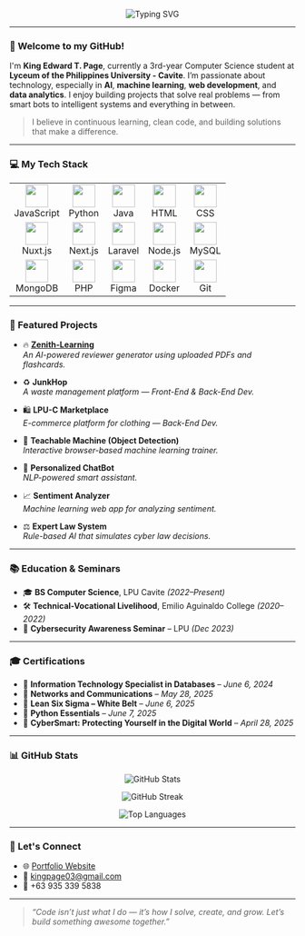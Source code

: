 <!-- Banner Typing Effect -->
<p align="center">
  <img src="https://readme-typing-svg.demolab.com?font=Fira+Code&size=24&duration=4000&pause=1000&color=00D9FF&center=true&vCenter=true&width=800&lines=Hi+there!+I'm+King+Edward+Page.;CS+Student+%7C+Full+Stack+Dev+%7C+AI+Explorer+%7C+Builder+at+heart!" alt="Typing SVG" />
</p>

---

### 👋 Welcome to my GitHub!

I'm **King Edward T. Page**, currently a 3rd-year Computer Science student at **Lyceum of the Philippines University - Cavite**. I’m passionate about technology, especially in **AI**, **machine learning**, **web development**, and **data analytics**. I enjoy building projects that solve real problems — from smart bots to intelligent systems and everything in between.

> I believe in continuous learning, clean code, and building solutions that make a difference.

---

### 💻 My Tech Stack

<table>
  <tr>
    <td align="center"><img src="https://cdn.jsdelivr.net/gh/devicons/devicon/icons/javascript/javascript-original.svg" width="40"/><br>JavaScript</td>
    <td align="center"><img src="https://cdn.jsdelivr.net/gh/devicons/devicon/icons/python/python-original.svg" width="40"/><br>Python</td>
    <td align="center"><img src="https://cdn.jsdelivr.net/gh/devicons/devicon/icons/java/java-original.svg" width="40"/><br>Java</td>
    <td align="center"><img src="https://cdn.jsdelivr.net/gh/devicons/devicon/icons/html5/html5-original.svg" width="40"/><br>HTML</td>
    <td align="center"><img src="https://cdn.jsdelivr.net/gh/devicons/devicon/icons/css3/css3-original.svg" width="40"/><br>CSS</td>
  </tr>
  <tr>
    <td align="center"><img src="https://cdn.jsdelivr.net/gh/devicons/devicon/icons/nuxtjs/nuxtjs-original.svg" width="40"/><br>Nuxt.js</td>
    <td align="center"><img src="https://cdn.jsdelivr.net/gh/devicons/devicon/icons/nextjs/nextjs-original.svg" width="40"/><br>Next.js</td>
    <td align="center"><img src="https://cdn.jsdelivr.net/gh/devicons/devicon/icons/laravel/laravel-plain.svg" width="40"/><br>Laravel</td>
    <td align="center"><img src="https://cdn.jsdelivr.net/gh/devicons/devicon/icons/nodejs/nodejs-original.svg" width="40"/><br>Node.js</td>
    <td align="center"><img src="https://cdn.jsdelivr.net/gh/devicons/devicon/icons/mysql/mysql-original.svg" width="40"/><br>MySQL</td>
  </tr>
  <tr>
    <td align="center"><img src="https://cdn.jsdelivr.net/gh/devicons/devicon/icons/mongodb/mongodb-original.svg" width="40"/><br>MongoDB</td>
    <td align="center"><img src="https://cdn.jsdelivr.net/gh/devicons/devicon/icons/php/php-original.svg" width="40"/><br>PHP</td>
    <td align="center"><img src="https://cdn.jsdelivr.net/gh/devicons/devicon/icons/figma/figma-original.svg" width="40"/><br>Figma</td>
    <td align="center"><img src="https://cdn.jsdelivr.net/gh/devicons/devicon/icons/docker/docker-original.svg" width="40"/><br>Docker</td>
    <td align="center"><img src="https://cdn.jsdelivr.net/gh/devicons/devicon/icons/git/git-original.svg" width="40"/><br>Git</td>
  </tr>
</table>

---

### 🧠 Featured Projects

- 🔥 [**Zenith-Learning**](https://portfolio-page-omega-eight.vercel.app/)  
  *An AI-powered reviewer generator using uploaded PDFs and flashcards.*

- ♻️ **JunkHop**  
  *A waste management platform — Front-End & Back-End Dev.*

- 🛍️ **LPU-C Marketplace**  
  *E-commerce platform for clothing — Back-End Dev.*

- 🤖 **Teachable Machine (Object Detection)**  
  *Interactive browser-based machine learning trainer.*

- 💬 **Personalized ChatBot**  
  *NLP-powered smart assistant.*

- 📈 **Sentiment Analyzer**  
  *Machine learning web app for analyzing sentiment.*

- ⚖️ **Expert Law System**  
  *Rule-based AI that simulates cyber law decisions.*

---

### 📚 Education & Seminars

- 🎓 **BS Computer Science**, LPU Cavite *(2022–Present)*  
- 🛠️ **Technical-Vocational Livelihood**, Emilio Aguinaldo College *(2020–2022)*  
- 📡 **Cybersecurity Awareness Seminar** – LPU *(Dec 2023)*

---

### 🎓 Certifications

- 🏅 **Information Technology Specialist in Databases** – *June 6, 2024*  
- 🏅 **Networks and Communications** – *May 28, 2025*  
- 🏅 **Lean Six Sigma – White Belt** – *June 6, 2025*  
- 🏅 **Python Essentials** – *June 7, 2025*  
- 🏅 **CyberSmart: Protecting Yourself in the Digital World** – *April 28, 2025*

---

### 📊 GitHub Stats

<p align="center">
  <img src="https://github-readme-stats.vercel.app/api?username=kingpage03&show_icons=true&theme=tokyonight&hide_border=true" alt="GitHub Stats" />
</p>

<p align="center">
  <img src="https://github-readme-streak-stats.herokuapp.com/?user=kingpage03&theme=tokyonight&hide_border=true" alt="GitHub Streak" />
</p>

<p align="center">
  <img src="https://github-readme-stats.vercel.app/api/top-langs/?username=kingpage03&layout=compact&theme=tokyonight&hide_border=true" alt="Top Languages" />
</p>

---

### 🤝 Let's Connect

- 🌐 [Portfolio Website](https://portfolio-page-omega-eight.vercel.app/)
- 📧 [kingpage03@gmail.com](mailto:kingpage03@gmail.com)
- 📱 +63 935 339 5838

---

> *“Code isn’t just what I do — it’s how I solve, create, and grow. Let’s build something awesome together.”*

